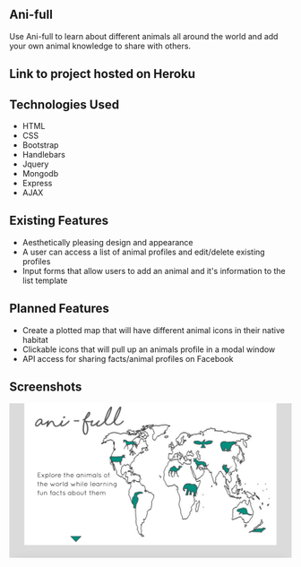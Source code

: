 ## Ani-full
Use Ani-full to learn about different animals all around the world and add your own
animal knowledge to share with others.

## Link to project hosted on Heroku

## Technologies Used

* HTML
* CSS
* Bootstrap
* Handlebars
* Jquery
* Mongodb
* Express
* AJAX

## Existing Features

* Aesthetically pleasing design and appearance
* A user can access a list of animal profiles and edit/delete existing profiles
* Input forms that allow users to add an animal and it's information to the list template

## Planned Features

* Create a plotted map that will have different animal icons in their native habitat
* Clickable icons that will pull up an animals profile in a modal window
* API access for sharing facts/animal profiles on Facebook

## Screenshots
![Alt Text](https://github.com/Srhbnnstr/project-1/blob/master/Screenshot.png "screenshot")

